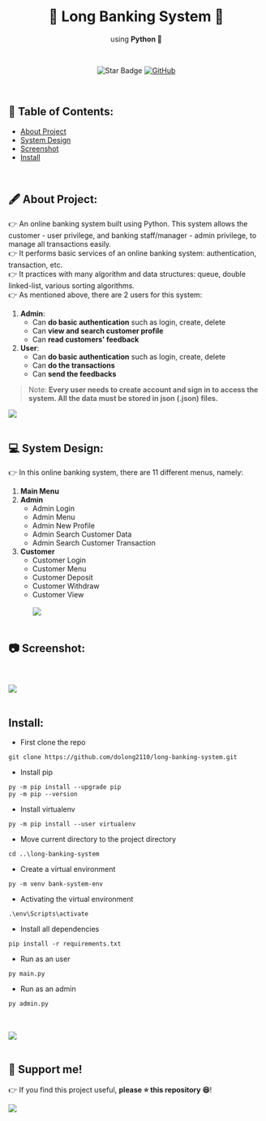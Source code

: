 <h1 align="center">🏦 Long Banking System 🏦 </h1>
<p align="center">using <b>Python 🐍</b></p><br>
<p align="center">
  <img src="https://img.shields.io/static/v1?label=%F0%9F%8C%9F&message=If%20Useful&style=style=flat&color=BC4E99" alt="Star Badge"/>
  <a href="https://www.github.com/dolong2110">
    <img src="https://img.shields.io/github/followers/dolong2110?style=social&link=https://www.github.com/dolong2110" alt="GitHub"/>
  </a>
</p>
<br>

## 📃 Table of Contents:
  - [About Project](#-about-project)
  - [System Design](#-system-design)
  - [Screenshot](#-screenshot)
  - [Install](#-install)

<br>

## 🖋 About Project:
👉 An online banking system built using Python. This system allows the customer - user privilege, and banking staff/manager - admin privilege, to manage all transactions easily. <br>
👉 It performs basic services of an online banking system: authentication, transaction, etc. <br>
👉 It practices with many algorithm and data structures: queue, double linked-list, various sorting algorithms. <br>
👉 As mentioned above, there are 2 users for this system:
1. **Admin**:
    - Can **do basic authentication** such as login, create, delete
    - Can **view and search customer profile**
    - Can **read customers' feedback**
2. **User**:
    - Can **do basic authentication**  such as login, create, delete
    - Can **do the transactions**
    - Can **send the feedbacks**

> Note: **Every user needs to create account and sign in to access the system. All the data must be stored in json (.json) files.**<br>

[![](https://img.shields.io/badge/back%20to%20top-%E2%86%A9-red)](#-table-of-contents)
<br><br>

## 💻 System Design:
👉 In this online banking system, there are 11 different menus, namely:
1. **Main Menu**
2. **Admin**
    - Admin Login
    - Admin Menu
    - Admin New Profile
    - Admin Search Customer Data
    - Admin Search Customer Transaction
3. **Customer**
    - Customer Login
    - Customer Menu
    - Customer Deposit 
    - Customer Withdraw
    - Customer View
<br><br>
[![](https://img.shields.io/badge/back%20to%20top-%E2%86%A9-red)](#-table-of-contents)
<br><br>

## 📷 Screenshot:

<br><br>
[![](https://img.shields.io/badge/back%20to%20top-%E2%86%A9-red)](#-table-of-contents)
<br><br>

## Install:
- First clone the repo

```
git clone https://github.com/dolong2110/long-banking-system.git
```

- Install pip

```
py -m pip install --upgrade pip
py -m pip --version
```

- Install virtualenv

```
py -m pip install --user virtualenv
```

- Move current directory to the project directory

```
cd ..\long-banking-system
```

- Create a virtual environment

```
py -m venv bank-system-env
```

- Activating the virtual environment

```
.\env\Scripts\activate
```

- Install all dependencies

```
pip install -r requirements.txt
```

- Run as an user

```
py main.py
```

- Run as an admin

```
py admin.py
```

<br><br>
[![](https://img.shields.io/badge/back%20to%20top-%E2%86%A9-red)](#-table-of-contents)
<br><br>

## 🙌 Support me!

👉 If you find this project useful, **please ⭐ this repository 😆**!

[![](https://img.shields.io/badge/back%20to%20top-%E2%86%A9-red)](#-table-of-contents)
<br>